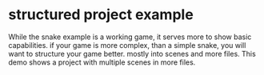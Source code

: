 # structured project example

While the snake example is a working game, it serves more to show basic capabilities. if your game is more complex, than a simple snake, you will want to structure your game better. mostly into scenes and more files. This demo shows a project with multiple scenes in more files.
